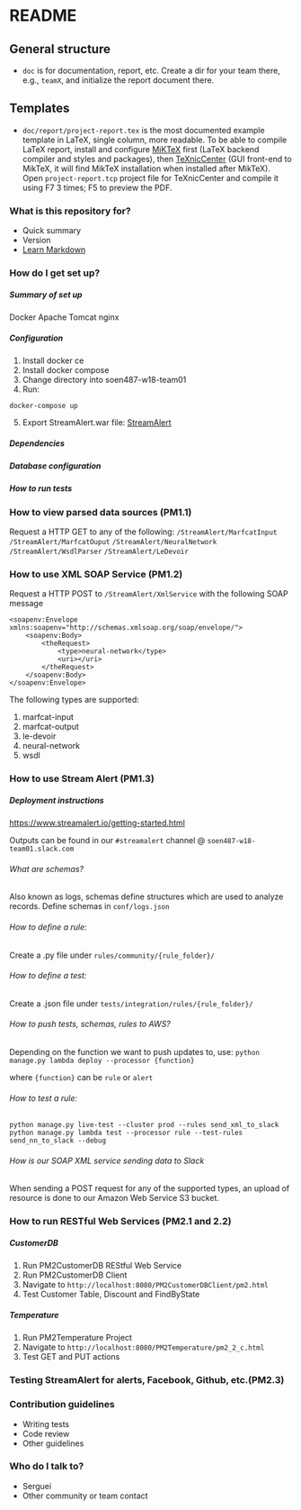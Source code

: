 # README #

## General structure ##

* `doc` is for documentation, report, etc. Create a dir for your team there, e.g., `teamX`, and initialize the report document there.

## Templates ##

* `doc/report/project-report.tex` is the most documented example template in LaTeX, single column, more readable. To be able to compile LaTeX report, install and configure [MiKTeX](http://miktex.org) first (LaTeX backend compiler and styles and packages), then [TeXnicCenter](http://texniccenter.org) (GUI front-end to MikTeX, it will find MikTeX installation when installed after MikTeX). Open `project-report.tcp` project file for TeXnicCenter and compile it using F7 3 times; F5 to preview the PDF.

### What is this repository for? ###

* Quick summary
* Version
* [Learn Markdown](https://bitbucket.org/tutorials/markdowndemo)

### How do I get set up? ###

##### Summary of set up #####

Docker
Apache Tomcat
nginx

##### Configuration #####

1. Install docker ce
2. Install docker compose
3. Change directory into soen487-w18-team01
4. Run:

```
docker-compose up
```
5. Export StreamAlert.war file:
[StreamAlert](https://i.imgur.com/g4Ni3Wc.png)

##### Dependencies #####
##### Database configuration #####
##### How to run tests #####
### How to view parsed data sources (PM1.1) ###

Request a HTTP GET to any of the following:
`/StreamAlert/MarfcatInput`
`/StreamAlert/MarfcatOuput`
`/StreamAlert/NeuralNetwork`
`/StreamAlert/WsdlParser`
`/StreamAlert/LeDevoir`

### How to use XML SOAP Service (PM1.2) ###

Request a HTTP POST to `/StreamAlert/XmlService` with the following SOAP message

```
<soapenv:Envelope xmlns:soapenv="http://schemas.xmlsoap.org/soap/envelope/">
	<soapenv:Body>
		<theRequest>
			<type>neural-network</type>
			<uri></uri>
		</theRequest>
	</soapenv:Body>
</soapenv:Envelope>
```
The following types are supported:

1. marfcat-input
2. marfcat-output
3. le-devoir
4. neural-network
5. wsdl

### How to use Stream Alert (PM1.3) ###

##### Deployment instructions #####

https://www.streamalert.io/getting-started.html

Outputs can be found in our `#streamalert` channel @ `soen487-w18-team01.slack.com`

###### What are schemas?
Also known as logs, schemas define structures which are used to analyze records.
Define schemas in `conf/logs.json`

###### How to define a rule:
Create a .py file under `rules/community/{rule_folder}/`

###### How to define a test:
Create a .json file under `tests/integration/rules/{rule_folder}/`

###### How to push tests, schemas, rules to AWS?
Depending on the function we want to push updates to, use: 
`python manage.py lambda deploy --processor {function}`

where `{function}` can be `rule` or `alert`

###### How to test a rule:
`python manage.py live-test --cluster prod --rules send_xml_to_slack`
`python manage.py lambda test --processor rule --test-rules send_nn_to_slack --debug`

###### How is our SOAP XML service sending data to Slack
When sending a POST request for any of the supported types, an upload of resource is done to our Amazon Web Service S3 bucket.

### How to run RESTful Web Services (PM2.1 and 2.2) ###

##### CustomerDB #####

1. Run PM2CustomerDB REStful Web Service
2. Run PM2CustomerDB Client
3. Navigate to `http://localhost:8080/PM2CustomerDBClient/pm2.html`
4. Test Customer Table, Discount and FindByState

##### Temperature #####

1. Run PM2Temperature Project
2. Navigate to `http://localhost:8080/PM2Temperature/pm2_2_c.html`
3. Test GET and PUT actions

### Testing StreamAlert for alerts, Facebook, Github, etc.(PM2.3) ###

### Contribution guidelines ###

* Writing tests
* Code review
* Other guidelines

### Who do I talk to? ###

* Serguei
* Other community or team contact